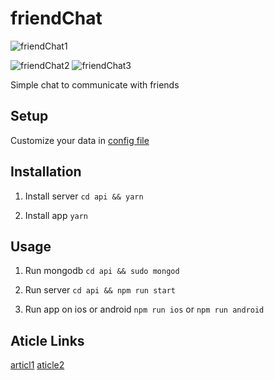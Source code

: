 friendChat
==================

![friendChat1](http://oo8h584mv.bkt.clouddn.com/friendChat-register.gif)

![friendChat2](http://oo8h584mv.bkt.clouddn.com/chat-1.gif) ![friendChat3](http://oo8h584mv.bkt.clouddn.com/chat-2.gif)

Simple chat to communicate with friends

## Setup

Customize your data in [config file](https://github.com/labike/React-Native-FriendChat/tree/master/api/src/config.js)

## Installation

1. Install server
    `cd api && yarn`

2. Install app
    `yarn`

## Usage

1. Run mongodb
`cd api && sudo mongod`

2. Run server
`cd api && npm run start`

3. Run app on ios or android
`npm run ios` or `npm run android`

## Aticle Links
[articl1](https://labike.github.io/#17)
[aticle2](https://labike.github.io/#18)


